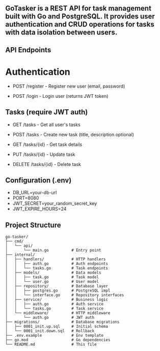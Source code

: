 
## GoTasker is a REST API for task management built with Go and PostgreSQL. It provides user authentication and CRUD operations for tasks with data isolation between users.

## API Endpoints
# Authentication
- POST /register - Register new user (email, password)

- POST /login - Login user (returns JWT token)

## Tasks (require JWT auth)
- GET /tasks - Get all user's tasks

- POST /tasks - Create new task (title, description optional)

- GET /tasks/{id} - Get task details

- PUT /tasks/{id} - Update task

- DELETE /tasks/{id} - Delete task

## Configuration (.env)
- DB_URL=your-db-url
- PORT=8080
- JWT_SECRET=your_random_secret_key
- JWT_EXPIRE_HOURS=24

 
## Project Structure
```
go-tasker/
├── cmd/
│   └── api/
│       └── main.go          # Entry point
├── internal/
│   ├── handlers/            # HTTP handlers
│   │   ├── auth.go          # Auth endpoints
│   │   └── tasks.go         # Task endpoints
│   ├── models/              # Data models
│   │   ├── task.go          # Task model  
│   │   └── user.go          # User model
│   ├── repository/          # Database layer
│   │   ├── postgres.go      # PostgreSQL impl
│   │   └── interface.go     # Repository interfaces
│   ├── service/             # Business logic  
│   │   ├── auth.go          # Auth service
│   │   └── tasks.go         # Task service
│   └── middleware/          # HTTP middleware
│       └── auth.go          # JWT auth  
├── migrations/              # Database migrations
│   ├── 0001_init.up.sql     # Initial schema
│   └── 0001_init.down.sql   # Rollback
├── .env.example             # Env template
├── go.mod                   # Go dependencies
└── README.md                # This file
